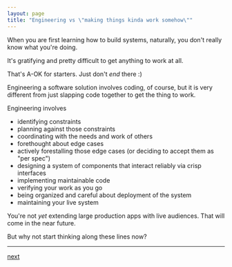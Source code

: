 ```yaml
---
layout: page
title: "Engineering vs \"making things kinda work somehow\""
---
```


When you are first learning how to build systems, naturally, you don't really know what you're doing.

It's gratifying and pretty difficult to get anything to work at all.

That's A-OK for starters. Just don't _end_ there :)

Engineering a software solution involves coding, of course, but it is very different from just slapping code together to get the thing to work.

Engineering involves

* identifying constraints
* planning against those constraints
* coordinating with the needs and work of others
* forethought about edge cases
* actively forestalling those edge cases (or deciding to accept them as "per spec")
* designing a system of components that interact reliably via crisp interfaces
* implementing maintainable code
* verifying your work as you go
* being organized and careful about deployment of the system
* maintaining your live system

You're not _yet_ extending large production apps with live audiences. That will come in the near future.

But why not start thinking along these lines now?

---
[next](../01-caring-about-details)
